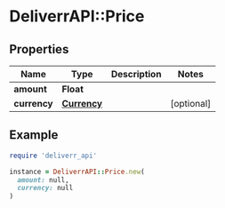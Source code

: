 # DeliverrAPI::Price

## Properties

| Name | Type | Description | Notes |
| ---- | ---- | ----------- | ----- |
| **amount** | **Float** |  |  |
| **currency** | [**Currency**](Currency.md) |  | [optional] |

## Example

```ruby
require 'deliverr_api'

instance = DeliverrAPI::Price.new(
  amount: null,
  currency: null
)
```

